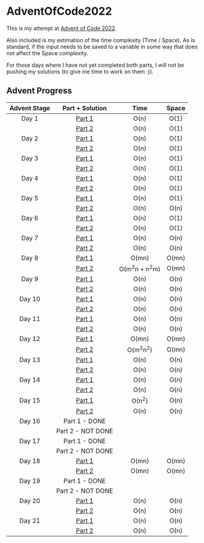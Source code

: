 # AdventOfCode2022

This is my attempt at [Advent of Code 2022](https://adventofcode.com/2022/about). 

Also included is my estimation of the time complexity (Time / Space). As is standard, if the input needs to be saved 
to a variable in some way that does not affect the Space complexity.

For those days where I have not yet completed both parts, I will not be pushing my solutions 
(to give me time to work on them :)).

## Advent Progress


| Advent Stage |                                    Part + Solution                                     |                Time                | Space |
|:------------:|:--------------------------------------------------------------------------------------:|:----------------------------------:|:-----:|
|    Day 1     | [Part 1](https://github.com/DavidAHazra/AdventOfCode2022/blob/main/A-day-1/part-1.py)  |                O(n)                | O(1)  |
|              | [Part 2](https://github.com/DavidAHazra/AdventOfCode2022/blob/main/A-day-1/part-2.py)  |                O(n)                | O(1)  |
|    Day 2     | [Part 1](https://github.com/DavidAHazra/AdventOfCode2022/blob/main/B-day-2/part-1.py)  |                O(n)                | O(1)  |
|              | [Part 2](https://github.com/DavidAHazra/AdventOfCode2022/blob/main/B-day-2/part-2.py)  |                O(n)                | O(1)  |
|    Day 3     | [Part 1](https://github.com/DavidAHazra/AdventOfCode2022/blob/main/C-day-3/part-1.py)  |                O(n)                | O(1)  |
|              | [Part 2](https://github.com/DavidAHazra/AdventOfCode2022/blob/main/C-day-3/part-2.py)  |                O(n)                | O(1)  |
|    Day 4     | [Part 1](https://github.com/DavidAHazra/AdventOfCode2022/blob/main/D-day-4/part-1.py)  |                O(n)                | O(1)  |
|              | [Part 2](https://github.com/DavidAHazra/AdventOfCode2022/blob/main/D-day-4/part-2.py)  |                O(n)                | O(1)  |
|    Day 5     | [Part 1](https://github.com/DavidAHazra/AdventOfCode2022/blob/main/E-day-5/part-1.py)  |                O(n)                | O(1)  |
|              | [Part 2](https://github.com/DavidAHazra/AdventOfCode2022/blob/main/E-day-5/part-2.py)  |                O(n)                | O(n)  |
|    Day 6     | [Part 1](https://github.com/DavidAHazra/AdventOfCode2022/blob/main/F-day-6/part-1.py)  |                O(n)                | O(1)  |
|              | [Part 2](https://github.com/DavidAHazra/AdventOfCode2022/blob/main/F-day-6/part-2.py)  |                O(n)                | O(1)  |
|    Day 7     | [Part 1](https://github.com/DavidAHazra/AdventOfCode2022/blob/main/G-day-7/part-1.py)  |                O(n)                | O(n)  |
|              | [Part 2](https://github.com/DavidAHazra/AdventOfCode2022/blob/main/G-day-7/part-2.py)  |                O(n)                | O(n)  |
|    Day 8     | [Part 1](https://github.com/DavidAHazra/AdventOfCode2022/blob/main/H-day-8/part-1.py)  |               O(mn)                | O(mn) |
|              | [Part 2](https://github.com/DavidAHazra/AdventOfCode2022/blob/main/H-day-8/part-2.py)  | O(m<sup>2</sup>n + n<sup>2</sup>m) | O(mn) |
|    Day 9     | [Part 1](https://github.com/DavidAHazra/AdventOfCode2022/blob/main/I-day-9/part-1.py)  |                O(n)                | O(n)  |
|              | [Part 2](https://github.com/DavidAHazra/AdventOfCode2022/blob/main/I-day-9/part-2.py)  |                O(n)                | O(n)  |
|    Day 10    | [Part 1](https://github.com/DavidAHazra/AdventOfCode2022/blob/main/J-day-10/part-1.py) |                O(n)                | O(n)  |
|              | [Part 2](https://github.com/DavidAHazra/AdventOfCode2022/blob/main/J-day-10/part-2.py) |                O(n)                | O(n)  |
|    Day 11    | [Part 1](https://github.com/DavidAHazra/AdventOfCode2022/blob/main/K-day-11/part-1.py) |                O(n)                | O(n)  |
|              | [Part 2](https://github.com/DavidAHazra/AdventOfCode2022/blob/main/K-day-11/part-2.py) |                O(n)                | O(n)  |
|    Day 12    | [Part 1](https://github.com/DavidAHazra/AdventOfCode2022/blob/main/L-day-12/part-1.py) |               O(mn)                | O(mn) |
|              | [Part 2](https://github.com/DavidAHazra/AdventOfCode2022/blob/main/L-day-12/part-2.py) |   O(m<sup>2</sup>n<sup>2</sup>)    | O(mn) |
|    Day 13    | [Part 1](https://github.com/DavidAHazra/AdventOfCode2022/blob/main/M-day-13/part-1.py) |                O(n)                | O(n)  |
|              | [Part 2](https://github.com/DavidAHazra/AdventOfCode2022/blob/main/M-day-13/part-2.py) |                O(n)                | O(n)  |
|    Day 14    | [Part 1](https://github.com/DavidAHazra/AdventOfCode2022/blob/main/N-day-14/part-1.py) |                O(n)                | O(n)  |
|              | [Part 2](https://github.com/DavidAHazra/AdventOfCode2022/blob/main/N-day-14/part-2.py) |                O(n)                | O(n)  |
|    Day 15    | [Part 1](https://github.com/DavidAHazra/AdventOfCode2022/blob/main/O-day-15/part-1.py) |          O(n<sup>2</sup>)          | O(n)  |
|              | [Part 2](https://github.com/DavidAHazra/AdventOfCode2022/blob/main/O-day-15/part-2.py) |                O(n)                | O(n)  |
|    Day 16    |                                     Part 1 - DONE                                      |                                    |       |
|              |                                   Part 2 - NOT DONE                                    |                                    |       |
|    Day 17    |                                     Part 1 - DONE                                      |                                    |       |
|              |                                   Part 2 - NOT DONE                                    |                                    |       |
|    Day 18    | [Part 1](https://github.com/DavidAHazra/AdventOfCode2022/blob/main/R-day-18/part-1.py) |               O(mn)                | O(mn) |
|              | [Part 2](https://github.com/DavidAHazra/AdventOfCode2022/blob/main/R-day-18/part-2.py) |               O(mn)                | O(mn) |
|    Day 19    |                                     Part 1 - DONE                                      |                                    |       |
|              |                                   Part 2 - NOT DONE                                    |                                    |       |
|    Day 20    | [Part 1](https://github.com/DavidAHazra/AdventOfCode2022/blob/main/T-day-20/part-1.py) |                O(n)                | O(n)  |
|              | [Part 2](https://github.com/DavidAHazra/AdventOfCode2022/blob/main/T-day-20/part-2.py) |                O(n)                | O(n)  |
|    Day 21    | [Part 1](https://github.com/DavidAHazra/AdventOfCode2022/blob/main/U-day-21/part-1.py) |                O(n)                | O(n)  |
|              | [Part 2](https://github.com/DavidAHazra/AdventOfCode2022/blob/main/U-day-21/part-2.py) |                O(n)                | O(n)  |
